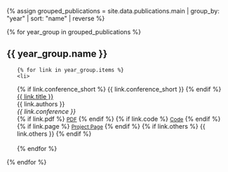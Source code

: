 
<div class="publications">
  <!-- 按年份分组显示 -->
  {% assign grouped_publications = site.data.publications.main | group_by: "year" | sort: "name" | reverse %}
  
  {% for year_group in grouped_publications %}
  <h2 class="year">{{ year_group.name }}</h2>
  <ol class="bibliography">

    {% for link in year_group.items %}
    <li>
   <div class="col-sm-3 abbr">
      {% if link.conference_short %} 
      <abbr class="badge">{{ link.conference_short }}</abbr>
      {% endif %}
    </div>
    <div class="pub-row">
      <div class="col-sm-9 pub-content">
        <div class="title"><a href="{{ link.pdf }}">{{ link.title }}</a></div>
        <div class="author">{{ link.authors }}</div>
        <div class="periodical"><em>{{ link.conference }}</em></div>
        <div class="links">
          {% if link.pdf %} 
          <a href="{{ link.pdf }}" class="btn btn-sm z-depth-0" role="button" target="_blank" style="font-size:12px;">PDF</a>
          {% endif %}
          {% if link.code %} 
          <a href="{{ link.code }}" class="btn btn-sm z-depth-0" role="button" target="_blank" style="font-size:12px;">Code</a>
          {% endif %}
          {% if link.page %} 
          <a href="{{ link.page }}" class="btn btn-sm z-depth-0" role="button" target="_blank" style="font-size:12px;">Project Page</a>
          {% endif %}
          {% if link.others %} 
          {{ link.others }}
          {% endif %}
        </div>
      </div>
    </div>
    </li>
    <br>
    {% endfor %}
  </ol>
  {% endfor %}
</div>
